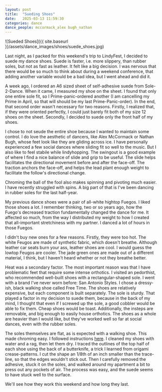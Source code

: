 ```yaml
---
layout: post
title:  "Sueding Shoes"
date:   2025-03-13 11:59:30
categories: dance 
dance_people: mccormack_alex bugh_nathan
---
```


![Sueded Shoes]({{ site.baseurl }}/assets/dance_images/shoes/suede_shoes.jpg)

Last night, as I packed for this weekend's trip to LindyFest, I decided to suede my dance shoes.    Suede is faster, i.e. more slippery, than rubber soles, but not as fast as leather. It felt like a big decision.  I was nervous that there would be so much to think about during a weekend conference, that adding another variable would be a bad idea, but I went ahead and did it.  

A week ago, I ordered an A6 sized sheet of self-adhesive suede from Sole-2-Dance.  When it came, I measured my shoe on the sheet. I found that only one entire sole fit, so I Prime-panic-ordered another (I am cancelling my Prime in April, so that will should be my last Prime-Panic-order). In the end, that second order wasn't necessary for two reasons.  Firstly, I realized that, if they were oriented perfectly, I could just barely fit both of my size 12 shoes on the sheet. Secondly, I decided to suede only the front half of my shoes.

I chose to not seude the entire shoe because I wanted to maintain some control.  I do love the aesthetic of dancers, like Alex McCormack or Nathan Bugh, whose feet look like they are gliding across ice.  I have personally experienced a few social dances where sliding fit so well to the music.  But I also like to feel stabile while lindyhopping.  The swingout is a good example of where I find a nice balance of slide and grip to be useful.  The slide helps facilitates the directional movement before and after the face-off. The traction anchors the face-off, and helps the lead plant enough weight to facilitate the follow's directional change.  

Chroming the ball of the fool also makes spinning and pivoting much easier.  I have recently struggled with spins.  A big part of that is I've been dancing in rubber soles for the last half-year. 

My previous dance shoes were a pair of all-white hightop Fuegos.  I liked those shoes a lot.  I remember thinking, two or so years ago, how the Fuego's decreased traction fundamentally changed the dance for me.  It affected so much, from the way I distributed my weight to how I created that all-important stretchiness with my partner.  I danced a lot of hours in those Fuegos.  

I didn't buy new ones for a few reasons. Firstly, they were too hot.  The white Feugos are made of synthetic fabric, which doesn't breathe.  Although leather car seats burn your ass, leather shoes are cool.  I would guess the lowtop Feugos are cooler.  The jade green ones are made out of a different material, I think, but I haven't heard whether or not they breathe better. 

Heat was a secondary factor. The most important reason was that I have problematic feet that require some intense orthotics.  I visited an pedorthist, who recommended well-built shoes with a rectangular-shaped sole.  I went with a brand I've never worn before: San Antonio Styles.  I chose a dressy-ish, black walking shoe called Free Time. The shoes are relatively expensive, but each component is built separately.  The sole is sturdy.  That played a factor in my decision to suede them, because in the back of my mind, I thought that even if I screwed up the sole, a good cobbler would be able to fix them.  Cheap shoes would be toast.  Additionally, the insteps are removable, and big enough to easily house orthotics. The shoes as a whole are heavier than I would like, but they've worked well so far at social dances, even with the rubber soles. 

The soles themselves are flat, as is expected with a walking shoe. This made chroming easy.  I followed instructions [here](https://www.youtube.com/watch?v=oB152ldXfvg]).  I cleaned my shoes with water and a rag, then let them dry. I traced the outlines of the top half of each shoe using the back of a butterknife, a trick I learned from origami crease-patterns.  I cut the shape an 1/8th of an inch smaller than the trace-line, so that the edges wouldn't stick out.  Then I carefully removed the adhesive, stuck it on the soles, and walked around my apartment a bit to press out any pockets of air. The process was easy, and the suede seems to have stuck well to the surface.  

We'll see how they work this weekend and how long they last. 


